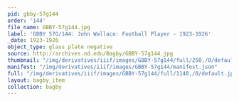 ```yaml
---
pid: gbby-57g144
order: '144'
file_name: GBBY-57g144.jpg
label: 'GBBY 57G/144: John Wallace: Football Player - 1923-1926'
_date: 1923-1926
object_type: glass plate negative
source: http://archives.nd.edu/Bagby/GBBY-57g144.jpg
thumbnail: "/img/derivatives/iiif/images/GBBY-57g144/full/250,/0/default.jpg"
manifest: "/img/derivatives/iiif/images/GBBY-57g144/manifest.json"
full: "/img/derivatives/iiif/images/GBBY-57g144/full/1140,/0/default.jpg"
layout: bagby_item
collection: bagby
---
```

